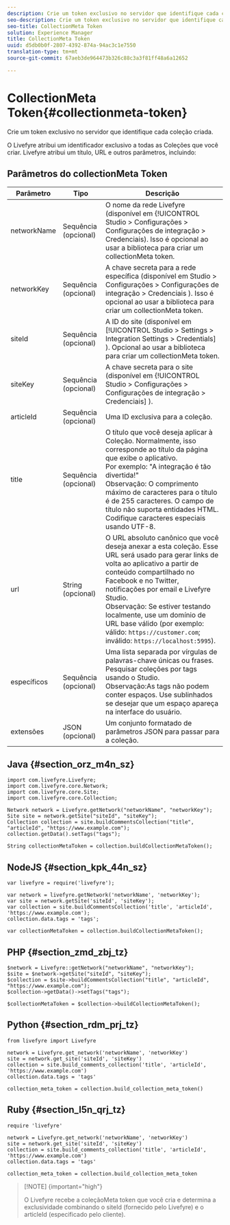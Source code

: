 ```yaml
---
description: Crie um token exclusivo no servidor que identifique cada coleção criada.
seo-description: Crie um token exclusivo no servidor que identifique cada coleção criada.
seo-title: CollectionMeta Token
solution: Experience Manager
title: CollectionMeta Token
uuid: d5db0b0f-2807-4392-874a-94ac3c1e7550
translation-type: tm+mt
source-git-commit: 67aeb3de964473b326c88c3a3f81ff48a6a12652

---
```



# CollectionMeta Token{#collectionmeta-token}

Crie um token exclusivo no servidor que identifique cada coleção criada.

O Livefyre atribui um identificador exclusivo a todas as Coleções que você criar. Livefyre atribui um título, URL e outros parâmetros, incluindo:

## Parâmetros do collectionMeta Token

| Parâmetro | Tipo | Descrição |
|--- |--- |--- |
| networkName | Sequência (opcional) | O nome da rede Livefyre (disponível em {!UICONTROL Studio &gt; Configurações &gt; Configurações de integração &gt; Credenciais). Isso é opcional ao usar a biblioteca para criar um collectionMeta token. |
| networkKey | Sequência (opcional) | A chave secreta para a rede específica (disponível em Studio &gt; Configurações &gt; Configurações de integração &gt; Credenciais ). Isso é opcional ao usar a biblioteca para criar um collectionMeta token. |
| siteId | Sequência (opcional) | A ID do site (disponível em [!UICONTROL Studio > Settings > Integration Settings > Credentials] ). Opcional ao usar a biblioteca para criar um collectionMeta token. |
| siteKey | Sequência (opcional) | A chave secreta para o site (disponível em {!UICONTROL Studio &gt; Configurações &gt; Configurações de integração &gt; Credenciais] ). |
| articleId | Sequência (opcional) | Uma ID exclusiva para a coleção. |
| title | Sequência (opcional) | O título que você deseja aplicar à Coleção. Normalmente, isso corresponde ao título da página que exibe o aplicativo. <br>Por exemplo: "A integração é tão divertida!" <br>Observação:  O comprimento máximo de caracteres para o título é de 255 caracteres. O campo de título não suporta entidades HTML. Codifique caracteres especiais usando UTF-8. |
| url | String (opcional) | O URL absoluto canônico que você deseja anexar a esta coleção. Esse URL será usado para gerar links de volta ao aplicativo a partir de conteúdo compartilhado no Facebook e no Twitter, notificações por email e Livefyre Studio. <br>Observação:  Se estiver testando localmente, use um domínio de URL base válido (por exemplo: válido: `https://customer.com`; inválido: `https://localhost:5995`). |
| específicos | Sequência (opcional) | Uma lista separada por vírgulas de palavras-chave únicas ou frases. Pesquisar coleções por tags usando o Studio.  </br>Observação:As tags não podem conter espaços. Use sublinhados se desejar que um espaço apareça na interface do usuário. |
| extensões | JSON (opcional) | Um conjunto formatado de parâmetros JSON para passar para a coleção. |

## Java {#section_orz_m4n_sz}

```
import com.livefyre.Livefyre; 
import com.livefyre.core.Network; 
import com.livefyre.core.Site; 
import com.livefyre.core.Collection; 
  
Network network = Livefyre.getNetwork("networkName", "networkKey"); 
Site site = network.getSite("siteId", "siteKey"); 
Collection collection = site.buildCommentsCollection("title", "articleId", "https://www.example.com"); 
collection.getData().setTags("tags"); 
  
String collectionMetaToken = collection.buildCollectionMetaToken();
```

## NodeJS {#section_kpk_44n_sz}

```
var livefyre = require('livefyre'); 
  
var network = livefyre.getNetwork('networkName', 'networkKey'); 
var site = network.getSite('siteId', 'siteKey'); 
var collection = site.buildCommentsCollection('title', 'articleId', 'https://www.example.com'); 
collection.data.tags = 'tags'; 
  
var collectionMetaToken = collection.buildCollectionMetaToken(); 
```

## PHP {#section_zmd_zbj_tz}

```
$network = Livefyre::getNetwork("networkName", "networkKey"); 
$site = $network->getSite("siteId", "siteKey"); 
$collection = $site->buildCommentsCollection("title", "articleId", "https://www.example.com"); 
$collection->getData()->setTags("tags"); 
  
$collectionMetaToken = $collection->buildCollectionMetaToken();
```

## Python {#section_rdm_prj_tz}

```
from livefyre import Livefyre 
  
network = Livefyre.get_network('networkName', 'networkKey') 
site = network.get_site('siteId', 'siteKey') 
collection = site.build_comments_collection('title', 'articleId', 'https://www.example.com') 
collection.data.tags = 'tags' 
  
collection_meta_token = collection.build_collection_meta_token()
```

## Ruby {#section_l5n_qrj_tz}

```
require 'livefyre' 
  
network = Livefyre.get_network('networkName', 'networkKey') 
site = network.get_site('siteId', 'siteKey') 
collection = site.build_comments_collection('title', 'articleId', 'https://www.example.com') 
collection.data.tags = 'tags' 
  
collection_meta_token = collection.build_collection_meta_token 
```

>[!NOTE] {important="high"}
>
>O Livefyre recebe a coleçãoMeta token que você cria e determina a exclusividade combinando o siteId (fornecido pelo Livefyre) e o articleId (especificado pelo cliente).

